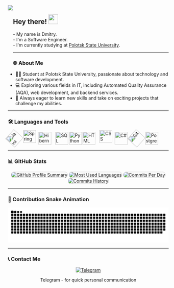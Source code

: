 <img align="left" height="200" src="https://mir-s3-cdn-cf.behance.net/project_modules/max_1200/06f21a161921919.63cd7887d0a70.gif" />

<h2 align="left">Hey there! <img src="https://raw.githubusercontent.com/MartinHeinz/MartinHeinz/master/wave.gif" width="30px" height="30px" /></h2>

<p align="left">
  - My name is Dmitry. <br>
  - I'm a Software Engineer. <br>
  - I'm currently studying at <a href="https://psu.by/en/" target="_blank">Polotsk State University</a>.
</p>

---

### 🌐 About Me
- 👨‍🎓 Student at Polotsk State University, passionate about technology and software development.
- 💻 Exploring various fields in IT, including Automated Quality Assurance (AQA), web development, and backend services.
- 🚀 Always eager to learn new skills and take on exciting projects that challenge my abilities.

---

### 🛠️ Languages and Tools
<p align="left">
  <img src="https://cdn.jsdelivr.net/gh/devicons/devicon/icons/java/java-original.svg" title="Java" width="40" height="40" style="animation: rotate 2s infinite linear;"/>&nbsp;
  <img src="https://cdn.jsdelivr.net/gh/devicons/devicon/icons/spring/spring-original.svg" title="Spring" width="40" height="40" style="animation: bounce 1s infinite alternate;"/>&nbsp;
  <img src="https://cdn.jsdelivr.net/gh/devicons/devicon/icons/hibernate/hibernate-plain.svg" title="Hibernate" width="40" height="40" style="animation: pulse 1.5s infinite alternate;"/>&nbsp;
  <img src="https://cdn.jsdelivr.net/gh/devicons/devicon/icons/mysql/mysql-original.svg" title="SQL" width="40" height="40" style="animation: shake 0.5s infinite;"/>&nbsp;
  <img src="https://cdn.jsdelivr.net/gh/devicons/devicon/icons/python/python-original.svg" title="Python" width="40" height="40" style="animation: swing 2s infinite alternate;"/>&nbsp;
  <img src="https://cdn.jsdelivr.net/gh/devicons/devicon/icons/html5/html5-original.svg" title="HTML" width="40" height="40" style="animation: shake 1s infinite;"/>&nbsp;
  <img src="https://cdn.jsdelivr.net/gh/devicons/devicon/icons/css3/css3-original.svg" title="CSS" width="40" height="40" style="animation: bounce 1s infinite alternate;"/>&nbsp;
  <img src="https://cdn.jsdelivr.net/gh/devicons/devicon/icons/csharp/csharp-original.svg" title="C#" width="40" height="40" style="animation: pulse 1.5s infinite alternate;"/>&nbsp;
  <img src="https://cdn.jsdelivr.net/gh/devicons/devicon/icons/git/git-plain.svg" title="Git" width="40" height="40" style="animation: rotate 2s infinite linear;"/>&nbsp;
  <img src="https://cdn.jsdelivr.net/gh/devicons/devicon/icons/postgresql/postgresql-original.svg" title="PostgreSQL" width="40" height="40" style="animation: swing 2s infinite alternate;"/>&nbsp;
</p>

---

### 📊 GitHub Stats
<p align="center">
  <img src="https://github-profile-summary-cards.vercel.app/api/cards/profile-details?username=DmitryAntipin151002&theme=default" alt="GitHub Profile Summary" width="800" height="250" style="border: 1px solid #ccc; border-radius: 8px; object-fit: cover; animation: fadeIn 1.5s;"/>
  <img src="https://github-profile-summary-cards.vercel.app/api/cards/most-commit-language?username=DmitryAntipin151002&theme=default" alt="Most Used Languages" width="400" height="250" style="border: 1px solid #ccc; border-radius: 8px; object-fit: cover; animation: fadeIn 1.5s;"/>
  <img src="https://github-profile-summary-cards.vercel.app/api/cards/productive-time?username=DmitryAntipin151002&theme=default" alt="Commits Per Day" width="400" height="250" style="border: 1px solid #ccc; border-radius: 8px; object-fit: cover; animation: fadeIn 1.5s;"/>
  <img src="https://github-profile-summary-cards.vercel.app/api/cards/stats?username=DmitryAntipin151002&theme=default" alt="Commits History" width="400" height="250" style="border: 1px solid #ccc; border-radius: 8px; object-fit: cover; animation: fadeIn 1.5s;"/>
</p>

---

### 🐍 Contribution Snake Animation
<picture>
  <source media="(prefers-color-scheme: dark)" srcset="https://raw.githubusercontent.com/fatalcr-git/fatalcr-git/output/github-contribution-grid-snake-dark.svg">
  <source media="(prefers-color-scheme: light)" srcset="https://raw.githubusercontent.com/fatalcr-git/fatalcr-git/output/github-contribution-grid-snake.svg">
  <img alt="github contribution grid snake animation" src="https://raw.githubusercontent.com/fatalcr-git/fatalcr-git/output/github-contribution-grid-snake.svg">
</picture>

---

### 📞 Contact Me
<div align="center">
    <a href="https://t.me/Ray_Gek" target="_blank">
        <img src="https://img.shields.io/badge/Telegram-blue?style=for-the-badge&logo=telegram&logoColor=white" alt="Telegram"/>
    </a>
    <p>Telegram - for quick personal communication</p>
</div>

<style>
@keyframes rotate {
  from { transform: rotate(0deg); }
  to { transform: rotate(360deg); }
}

@keyframes bounce {
  from, 20%, 50%, 80%, to { transform: translateY(0); }
  40% { transform: translateY(-10px); }
}

@keyframes pulse {
  0%, 100% { transform: scale(1); }
  50% { transform: scale(1.1); }
}

@keyframes shake {
  0%, 100% { transform: translateX(0); }
  25% { transform: translateX(-5px); }
  50% { transform: translateX(5px); }
  75% { transform: translateX(-5px); }
}

@keyframes swing {
  20% { transform: rotate(20deg); }
  40% { transform: rotate(-10deg); }
  60% { transform: rotate(5deg); }
  100% { transform: rotate(0deg); }
}

@keyframes fadeIn {
  from { opacity: 0; }
  to { opacity: 1; }
}
</style>
